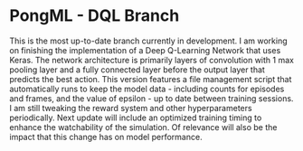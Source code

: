 # PongML - DQL Branch
This is the most up-to-date branch currently in development. I am working on finishing the implementation of a Deep Q-Learning Network that uses Keras. The network architecture is primarily layers of convolution with 1 max pooling layer and a fully connected layer before the output layer that predicts the best action.
This version features a file management script that automatically runs to keep the model data - including counts for episodes and frames, and the value of epsilon - up to date between training sessions.
I am still tweaking the reward system and other hyperparameters periodically.
Next update will include an optimized training timing to enhance the watchability of the simulation. Of relevance will also be the impact that this change has on model performance.
